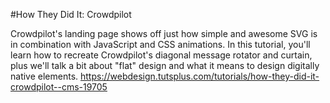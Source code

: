 #How They Did It: Crowdpilot

Crowdpilot's landing page shows off just how simple and awesome SVG is in combination with JavaScript and CSS animations. In this tutorial, you'll learn how to recreate Crowdpilot's diagonal message rotator and curtain, plus we'll talk a bit about "flat" design and what it means to design digitally native elements.
https://webdesign.tutsplus.com/tutorials/how-they-did-it-crowdpilot--cms-19705
